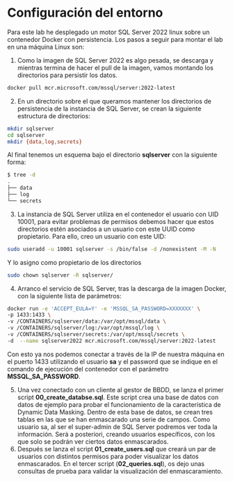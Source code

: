 # Configuración del entorno
Para este lab he desplegado un motor SQL Server 2022 linux sobre un contenedor Docker con persistencia. Los pasos a seguir para montar el lab en una máquina Linux son:

1. Como la imagen de SQL Server 2022 es algo pesada, se descarga y mientras termina de hacer el pull de la imagen, vamos montando los directorios para persistir los datos.
```bash
docker pull mcr.microsoft.com/mssql/server:2022-latest
```

2. En un directorio sobre el que queramos mantener los directorios de persistencia de la instancia de SQL Server, se crean la siguiente estructura de directorios:
```bash
mkdir sqlserver
cd sqlserver
mkdir {data,log,secrets}
```
Al final tenemos un esquema bajo el directorio **sqlserver** con la siguiente forma:

```bash
$ tree -d
.
├── data
├── log
└── secrets
```

3. La instancia de SQL Server utiliza en el contenedor el usuario con UID 10001, para evitar problemas de permisos debemos hacer que estos directorios estén asociados a un usuario con este UUID como propietario. Para ello, creo un usuario con este UID:
```bash
sudo useradd -u 10001 sqlserver -s /bin/false -d /nonexistent -M -N
```
Y lo asigno como propietario de los directorios

```bash
sudo chown sqlserver -R sqlserver/
```

4. Arranco el servicio de SQL Server, tras la descarga de la imagen Docker, con la siguiente lista de parámetros:
```bash
docker run -e 'ACCEPT_EULA=Y' -e 'MSSQL_SA_PASSWORD=XXXXXXX' \
-p 1433:1433 \
-v /CONTAINERS/sqlserver/data:/var/opt/mssql/data \
-v /CONTAINERS/sqlserver/log:/var/opt/mssql/log \
-v /CONTAINERS/sqlserver/secrets:/var/opt/mssql/secrets \
-d  --name sqlserver2022 mcr.microsoft.com/mssql/server:2022-latest
```
Con esto ya nos podemos conectar a través de la IP de nuestra máquina en el puerto 1433 utilizando el usuario **sa** y el password que se indique en el comando de ejecución del contenedor con el parámetro **MSSQL_SA_PASSWORD**.

5. Una vez conectado con un cliente al gestor de BBDD, se lanza el primer script **00_create_databse.sql**. Este script crea una base de datos con datos de ejemplo para probar el funcionamiento de la característica de Dynamic Data Masking. Dentro de esta base de datos, se crean tres tablas en las que se han enmascarado una serie de campos. Como usuario sa, al ser el super-admin de SQL Server podremos ver toda la información. Será a posteriori, creando usuarios específicos, con los que solo se podrán ver ciertos datos enmascarados.
6. Después se lanza el script **01_create_users.sql** que creará un par de usuarios con distintos permisos para poder visualizar los datos enmascarados. En el tercer script (**02_queries.sql**), os dejo unas consultas de prueba para validar la visualización del enmascaramiento.
